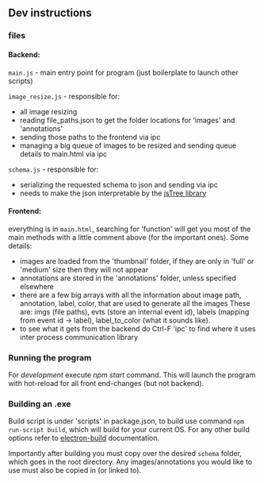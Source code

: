 ## Dev instructions

### files

#### Backend:
`main.js` - main entry point for program (just boilerplate to launch other scripts)

`image_resize.js` - responsible for:
 - all image resizing
 - reading file_paths.json to get the folder locations for 'images' and 'annotations'
 - sending those paths to the frontend via ipc
 - managing a big queue of images to be resized and sending queue details to main.html via ipc
 
 `schema.js` - responsible for:
 - serializing the requested schema to json and sending via ipc
 - needs to make the json interpretable by the [jsTree library](https://www.jstree.com/docs/json/)
 
#### Frontend:
everything is in `main.html`, searching for 'function' will get you most of the main methods with a little comment above (for the important ones).
Some details:
- images are loaded from the 'thumbnail' folder, if they are only in 'full' or 'medium' size then they will not appear
- annotations are stored in the 'annotations' folder, unless specified elsewhere
- there are a few big arrays with all the information about image path, annotation, label, color, that are used to generate all the images
These are: imgs (file paths), evts (store an internal event id), labels (mapping from event id -> label), label_to_color (what it sounds like).
- to see what it gets from the backend do Ctrl-F 'ipc' to find where it uses inter process communication library

### Running the program
For *development* execute *npm start* command. This will launch the program with hot-reload for all front end-changes (but not backend).

### Building an .exe
Build script is under 'scripts' in package.json, to build use command `npm run-script build`, which will build for your current OS. For any other build options refer to [electron-build](https://github.com/electron-userland/electron-packager) documentation.

Importantly after building you must copy over the desired `schema` folder, which goes in the root directory. Any images/annotations you would like to use must also be copied in (or linked to).

